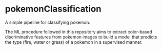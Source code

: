 # pokemonClassification
A simple pipeline for classifying pokemon.

The ML procedure followed in this repository aims to extract color-based discriminative features from pokemon images to build a model that predicts the type (fire, water or grass) of a pokemon in a supervised manner.
